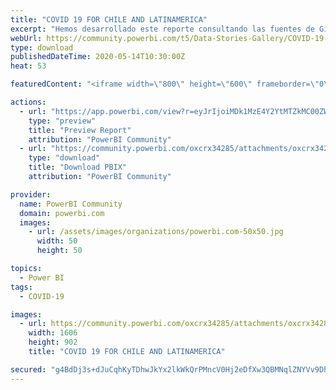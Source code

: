 ```yaml
---
title: "COVID 19 FOR CHILE AND LATINAMERICA"
excerpt: "Hemos desarrollado este reporte consultando las fuentes de GitHub puestas a disposicion por el Ministerio de Ciencias de Chile y el GitHub COVID-19"
webUrl: https://community.powerbi.com/t5/Data-Stories-Gallery/COVID-19-FOR-CHILE-AND-LATINAMERICA/m-p/1090182
type: download
publishedDateTime: 2020-05-14T10:30:00Z
heat: 53

featuredContent: "<iframe width=\"800\" height=\"600\" frameborder=\"0\" src=\"https://app.powerbi.com/view?r=eyJrIjoiMDk1MzE4Y2YtMTZkMC00ZWRmLTkzNGQtMGE2ZWM3NTJmMGI1IiwidCI6IjU0Yzk5Mjg4LTU3MGYtNDM1Ny04ZWM1LTg2YmQxNzNhNDk2MCIsImMiOjR9\"></iframe>"

actions:
  - url: "https://app.powerbi.com/view?r=eyJrIjoiMDk1MzE4Y2YtMTZkMC00ZWRmLTkzNGQtMGE2ZWM3NTJmMGI1IiwidCI6IjU0Yzk5Mjg4LTU3MGYtNDM1Ny04ZWM1LTg2YmQxNzNhNDk2MCIsImMiOjR9"
    type: "preview"
    title: "Preview Report"
    attribution: "PowerBI Community"
  - url: "https://community.powerbi.com/oxcrx34285/attachments/oxcrx34285/DataStoriesGallery/3944/2/COVID%20CL%20-%20LATAM.pbix"
    type: "download"
    title: "Download PBIX"
    attribution: "PowerBI Community"

provider:
  name: PowerBI Community
  domain: powerbi.com
  images:
    - url: /assets/images/organizations/powerbi.com-50x50.jpg
      width: 50
      height: 50

topics:
  - Power BI
tags:
  - COVID-19

images:
  - url: https://community.powerbi.com/oxcrx34285/attachments/oxcrx34285/DataStoriesGallery/3944/1/COVIDCLLATAM%20P2.png
    width: 1606
    height: 902
    title: "COVID 19 FOR CHILE AND LATINAMERICA"

secured: "g4BdDj3s+dJuCqhKyTDhwJkYx2lkWkQrPMncV0Hj2eDfXw3QBMNqlZNYVv9DhA3HfE/qEgZeRQE8+EY4Fj0yNoo27aFwCfxyrpWNqaIpMLi0CGhaHOFmPcAU0ylxy/6xNWhuQfhACHi4VnqbBBeghYXz+hXJSOWmuOTFvBrc8FjfrVJu/MEkNx9PaIMrSEfj8sEKRt6gwgMsFPPUKZ1WB1ORLbW30b+IArqBG5AbvLkxWHHalymop+xyOs4pyi0o2hZHpNmJMJ9dWRArfiqbVykWQ91i0odGHGyEca5DCBHnc5qtKhHuwrVcsvvRQjwIFcLqm6r51Dj1DkcPoO/jha242yhvAyU8YTGncOPpkdrx+BjoVSSp18leS1CC5go78b7ukZvO1tfS1ia0MpmR1A==;tEttzvQ9KH79lwjxBw+GBg=="
---
```


